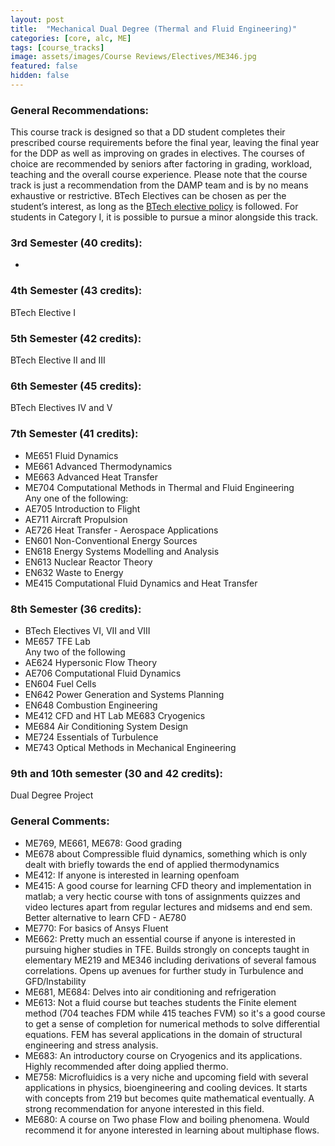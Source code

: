 ```yaml
---
layout: post
title:  "Mechanical Dual Degree (Thermal and Fluid Engineering)"
categories: [core, alc, ME]
tags: [course_tracks]
image: assets/images/Course Reviews/Electives/ME346.jpg
featured: false
hidden: false
---
```


### General Recommendations: 
This course track is designed so that a DD student completes their prescribed course requirements before the final year, leaving the final year for the DDP as well as improving on grades in electives. The courses of choice are recommended by seniors after factoring in grading, workload, teaching and the overall course experience. Please note that the course track is just a recommendation from the DAMP team and is by no means exhaustive or restrictive. BTech Electives can be chosen as per the student’s interest, as long as the [BTech elective policy](https://docs.google.com/document/u/6/d/e/2PACX-1vSDd2j821aqoPBrmaUkshYojBJgJ3e5PIEKslf340WiP0HLapIgH0p6plOmMAcWfMVp2NE7MXT3QqVg/pub) is followed. For students in Category I, it is possible to pursue a minor alongside this track.

### 3rd Semester (40 credits): 
-

### 4th Semester (43 credits): 
BTech Elective I

### 5th Semester (42 credits): 
BTech Elective II and III

### 6th Semester (45 credits):
BTech Electives IV and V

### 7th Semester (41 credits):
- ME651 Fluid Dynamics
- ME661 Advanced Thermodynamics
- ME663 Advanced Heat Transfer
- ME704 Computational Methods in Thermal and Fluid Engineering  
Any one of the following:
- AE705 Introduction to Flight
- AE711 Aircraft Propulsion
- AE726 Heat Transfer - Aerospace Applications
- EN601 Non-Conventional Energy Sources
- EN618 Energy Systems Modelling and Analysis
- EN613 Nuclear Reactor Theory
- EN632 Waste to Energy
- ME415 Computational Fluid Dynamics and Heat Transfer

### 8th Semester (36 credits):
- BTech Electives VI, VII and VIII
- ME657 TFE Lab  
Any two of the following
- AE624 Hypersonic Flow Theory
- AE706 Computational Fluid Dynamics
- EN604 Fuel Cells
- EN642 Power Generation and Systems Planning
- EN648 Combustion Engineering
- ME412 CFD and HT Lab ME683 Cryogenics
- ME684 Air Conditioning System Design
- ME724 Essentials of Turbulence
- ME743 Optical Methods in Mechanical Engineering
 
### 9th and 10th semester (30 and 42 credits):
Dual Degree Project

### General Comments:
- ME769, ME661, ME678: Good grading
- ME678 about Compressible fluid dynamics, something which is only dealt with briefly towards the end of applied thermodynamics
- ME412: If anyone is interested in learning openfoam
- ME415: A good course for learning CFD theory and implementation in matlab; a very hectic course with tons of assignments quizzes and video lectures apart from regular lectures and midsems and end sem. Better alternative to learn CFD - AE780
- ME770: For basics of Ansys Fluent
- ME662: Pretty much an essential course if anyone is interested in pursuing higher studies in TFE. Builds strongly on concepts taught in elementary ME219 and ME346 including derivations of several famous correlations. Opens up avenues for further study in Turbulence and GFD/Instability
- ME681, ME684: Delves into air conditioning and refrigeration
- ME613: Not a fluid course but teaches students the Finite element method (704 teaches FDM while 415 teaches FVM) so it's a good course to get a sense of completion for numerical methods to solve differential equations. FEM has several applications in the domain of structural engineering and stress analysis.
- ME683: An introductory course on Cryogenics and its applications. Highly recommended after doing applied thermo.
- ME758: Microfluidics is a very niche and upcoming field with several applications in physics, bioengineering and cooling devices. It starts with concepts from 219 but becomes quite mathematical eventually. A strong recommendation for anyone interested in this field.
- ME680: A course on Two phase Flow and boiling phenomena. Would recommend it for anyone interested in learning about multiphase flows.